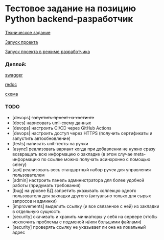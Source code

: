# Тестовое задание на позицию Python backend-разработчик
[Техническое задание](./docs/technical-assignment.md)

[Запуск проекта](infra/prod/README.md)

[Запуск проекта в режиме разработчика](infra/dev/README.md)

### Деплой:
[swagger](http://bookmarks.gricen.ru/api/schema/swagger-ui/)

[redoc](http://bookmarks.gricen.ru/api/schema/redoc/)

[схема](http://bookmarks.gricen.ru/api/schema/)

### TODO
- [devops] ~~запустить проект на хостинге~~
- [docs] нарисовать uml-схему данных
- [devops] настроить СI/CD через GitHub Actions
- [devops] настроить доступ через HTTPS (получить сертификаты и запустить автообновление)
- [tests] написать unit-тесты на ручки
- [async] реализовать вариант когда при добавлении не нужно сразу возвращать всю информацию о закладке (в этом случае meta-информацию по ссылке можно получать асинхронно с помощью celery)
- [api] реализовать весь стандартный набор ручек для управления пользователем
- [admin] настроить панель администратора для более удобной работы (придумать требования)
- [bug] на уровне БД запретить указывать коллекцю одного пользователя для закладки другого (актуально только для сырых запросов и админки)
- [improvements] выделить ссылку (и все связанное с ней) из закладки в отдельную сущность
- [security] скачивать и хранить миниатюры у себя на сервере (чтобы исключить проблемы с подменой и/или большими файлами)
- [security] проверять ссылку не указывает ли она на локальный адрес
